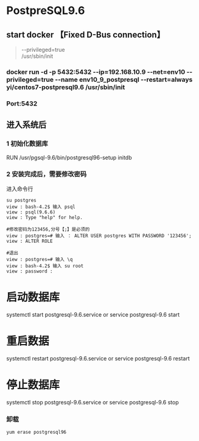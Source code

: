 # PostpreSQL9.6

## start docker 【Fixed D-Bus connection】
> --privileged=true\
> /usr/sbin/init


### docker run -d -p 5432:5432 --ip=192.168.10.9 --net=env10 --privileged=true --name env10_9_postpresql --restart=always yi/centos7-postpresql9.6 /usr/sbin/init

### Port:5432

## 进入系统后

### 1 初始化数据库
RUN /usr/pgsql-9.6/bin/postgresql96-setup initdb

### 2 安装完成后，需要修改密码
进入命令行
~~~
su postgres
view : bash-4.2$ 输入 psql
view : psql(9.6.6)
view : Type "help" for help.

#修改密码为123456,分号【;】是必须的
view : postgres=# 输入 ： ALTER USER postgres WITH PASSWORD '123456';
view : ALTER ROLE

#退出
view : postgres=# 输入 \q
view : bash-4.2$ 输入 su root
view : password : 
~~~

# 启动数据库
 systemctl start postgresql-9.6.service or service postgresql-9.6 start
# 重启数据
systemctl restart postgresql-9.6.service or service postgresql-9.6 restart
# 停止数据库
systemctl stop postgresql-9.6.service or service postgresql-9.6 stop

### 卸载
~~~
yum erase postgresql96
~~~